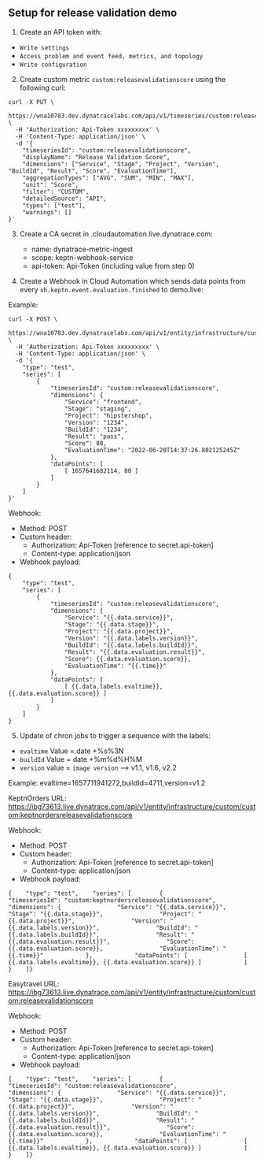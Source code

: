 ## Setup for release validation demo

1. Create an API token with: 
  * `Write settings`
  * `Access problem and event feed, metrics, and topology`
  * `Write configuration`

2. Create custom metric `custom:releasevalidationscore` using the following curl: 

```
curl -X PUT \
  https://wna10783.dev.dynatracelabs.com/api/v1/timeseries/custom:releasevalidationscore \
  -H 'Authorization: Api-Token xxxxxxxxx' \
  -H 'Content-Type: application/json' \
  -d '{
    "timeseriesId": "custom:releasevalidationscore",
    "displayName": "Release Validation Score",
    "dimensions": ["Service", "Stage", "Project", "Version", "BuildId", "Result", "Score", "EvaluationTime"],
    "aggregationTypes": ["AVG", "SUM", "MIN", "MAX"],
    "unit": "Score",
    "filter": "CUSTOM",
    "detailedSource": "API",
    "types": ["test"],
    "warnings": []
}'
```

3. Create a CA secret in <envid>.cloudautomation.live.dynatrace.com: 
   * name: dynatrace-metric-ingest
   * scope: keptn-webhook-service
   * api-token: Api-Token (including value from step 0)


4. Create a Webhook in Cloud Automation which sends data points from every `sh.keptn.event.evaluation.finished` to demo.live: 

Example:
```
curl -X POST \
  https://wna10783.dev.dynatracelabs.com/api/v1/entity/infrastructure/custom/custom:releasevalidationscore \
  -H 'Authorization: Api-Token xxxxxxxxx' \
  -H 'Content-Type: application/json' \
  -d '{
    "type": "test",
    "series": [
        {
            "timeseriesId": "custom:releasevalidationscore",
            "dimensions": {
                "Service": "frontend",
                "Stage": "staging",
                "Project": "hipstershop",
                "Version": "1234",
                "BuildId": "1234",
                "Result": "pass",
                "Score": 80,
                "EvaluationTime": "2022-06-20T14:37:26.802125245Z"
            },
            "dataPoints": [
                [ 1657641682114, 80 ]
            ]
        }
    ]
}'
```

Webhook:
* Method: POST
* Custom header:
  * Authorization: Api-Token [reference to secret.api-token]
  * Content-type: application/json
* Webhook payload:
```
{
    "type": "test",
    "series": [
        {
            "timeseriesId": "custom:releasevalidationscore",
            "dimensions": {
                "Service": "{{.data.service}}",
                "Stage": "{{.data.stage}}",
                "Project": "{{.data.project}}",
                "Version": "{{.data.labels.version}}",
                "BuildId": "{{.data.labels.buildId}}",
                "Result": "{{.data.evaluation.result}}",
                "Score": {{.data.evaluation.score}},
                "EvaluationTime": "{{.time}}"
            },
            "dataPoints": [
                [ {{.data.labels.evaltime}}, {{.data.evaluation.score}} ]
            ]
        }
    ]
}
```

5. Update of chron jobs to trigger a sequence with the labels:
  * `evaltime` Value = date +%s%3N
  * `buildId` Value = date +%m%d%H%M
  * `version` value = `image version` --> v1.1, v1.6, v2.2

Example: evaltime=1657711941272,buildId=4711,version=v1.2


KeptnOrders
URL:
https://ibg73613.live.dynatrace.com/api/v1/entity/infrastructure/custom/custom:keptnordersreleasevalidationscore

Webhook:
* Method: POST
* Custom header:
  * Authorization: Api-Token [reference to secret.api-token]
  * Content-type: application/json
* Webhook payload:
```
{    "type": "test",    "series": [        {            "timeseriesId": "custom:keptnordersreleasevalidationscore",            "dimensions": {                "Service": "{{.data.service}}",                "Stage": "{{.data.stage}}",                "Project": "{{.data.project}}",                "Version": "{{.data.labels.version}}",                "BuildId": "{{.data.labels.buildId}}",                "Result": "{{.data.evaluation.result}}",                "Score": {{.data.evaluation.score}},                "EvaluationTime": "{{.time}}"            },            "dataPoints": [                [ {{.data.labels.evaltime}}, {{.data.evaluation.score}} ]            ]        }    ]}
```

Easytravel
URL:
https://ibg73613.live.dynatrace.com/api/v1/entity/infrastructure/custom/custom:releasevalidationscore

Webhook:
* Method: POST
* Custom header:
  * Authorization: Api-Token [reference to secret.api-token]
  * Content-type: application/json
* Webhook payload:
```
{    "type": "test",    "series": [        {            "timeseriesId": "custom:releasevalidationscore",            "dimensions": {                "Service": "{{.data.service}}",                "Stage": "{{.data.stage}}",                "Project": "{{.data.project}}",                "Version": "{{.data.labels.version}}",                "BuildId": "{{.data.labels.buildId}}",                "Result": "{{.data.evaluation.result}}",                "Score": {{.data.evaluation.score}},                "EvaluationTime": "{{.time}}"            },            "dataPoints": [                [ {{.data.labels.evaltime}}, {{.data.evaluation.score}} ]            ]        }    ]}
```
